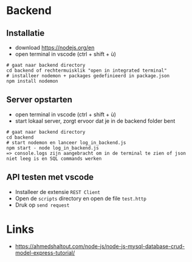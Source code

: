 # Backend

## Installatie

- download https://nodejs.org/en
- open terminal in vscode (ctrl + shift + ù)

```shell
# gaat naar backend directory
cd backend of rechtermuisklik "open in integrated terminal"
# installeer nodemon + packages gedefinieerd in package.json
npm install nodemon
```

## Server opstarten

- open terminal in vscode (ctrl + shift + ù)
- start lokaal server, zorgt ervoor dat je in de backend folder bent

```shell
# gaat naar backend directory
cd backend
# start nodemon en lanceer log_in_backend.js
npm start - node log_in_backend.js
=> console.logs zijn aangebracht om in de terminal te zien of json niet leeg is en SQL commands werken
```

## API testen met vscode

- Installeer de extensie `REST Client`
- Open de `scripts` directory en open de file `test.http`
- Druk op `send request`

# Links
- https://ahmedshaltout.com/node-js/node-js-mysql-database-crud-model-express-tutorial/